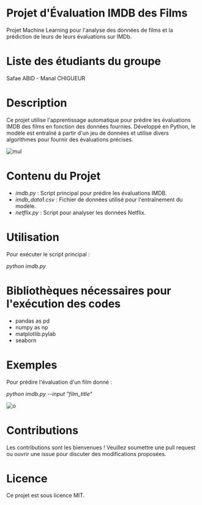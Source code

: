 # Projet d'Évaluation IMDB des Films

Projet Machine Learning pour l'analyse des données de films et la prédiction de leurs de leurs évaluations sur IMDb. 


# Liste des étudiants du groupe

Safae ABID  -  Manal CHIGUEUR


# Description
Ce projet utilise l'apprentissage automatique pour prédire les évaluations IMDB des films en fonction des données fournies. Développé en Python, le modèle est entraîné à partir d'un jeu de données et utilise divers algorithmes pour fournir des évaluations précises.


![mul](https://github.com/bigbot02/Mini-Projet-ML/assets/155531725/18fa10c1-6d4d-4a55-8c38-1b204def4c93)


# Contenu du Projet
- *imdb.py* : Script principal pour prédire les évaluations IMDB.
- *imdb_data1.csv* : Fichier de données utilisé pour l'entraînement du modèle.
- *netflix.py* : Script pour analyser les données Netflix.


# Utilisation
Pour exécuter le script principal :
  
  *python imdb.py*
  
# Bibliothèques nécessaires pour l'exécution des codes
- pandas as pd
- numpy as np
- matplotlib.pylab
- seaborn 


# Exemples
Pour prédire l'évaluation d'un film donné :

*python imdb.py --input "film_title"*

![o](https://github.com/bigbot02/Mini-Projet-ML/assets/155531725/961b917b-7dee-413e-b033-2ab05a0babd9)


# Contributions
Les contributions sont les bienvenues ! Veuillez soumettre une pull request ou ouvrir une issue pour discuter des modifications proposées.


# Licence
Ce projet est sous licence MIT.

